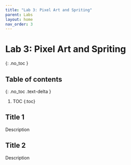```yaml
---
title: "Lab 3: Pixel Art and Spriting"
parent: Labs
layout: home
nav_order: 3
---
```


# Lab 3: Pixel Art and Spriting
{: .no_toc }

## Table of contents
{: .no_toc .text-delta }

1. TOC
{:toc}

## Title 1
Description

## Title 2
Description